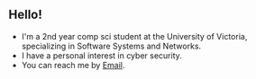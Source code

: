 ## Hello!
* I'm a 2nd year comp sci student at the University of Victoria, specializing in Software Systems and Networks.
* I have a personal interest in cyber security.
* You can reach me by [Email](mailto:websubmissions@lucashewgill.info?subject=[GitHub]%20Source%20Han%20Sans).
